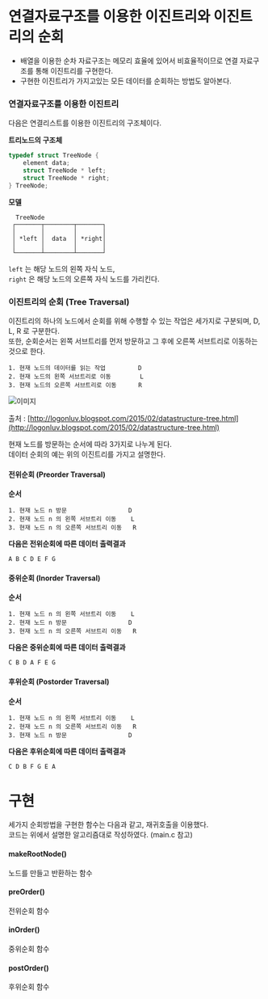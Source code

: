 # 연결자료구조를 이용한 이진트리와 이진트리의 순회
- 배열을 이용한 순차 자료구조는 메모리 효율에 있어서 비효율적이므로 연결 자료구조를 통해 이진트리를 구현한다.  
- 구현한 이진트리가 가지고있는 모든 데이터를 순회하는 방법도 알아본다.

### 연결자료구조를 이용한 이진트리
다음은 연결리스트를 이용한 이진트리의 구조체이다.

**트리노드의 구조체**
``` c
typedef struct TreeNode {
    element data;
    struct TreeNode * left;
    struct TreeNode * right;
} TreeNode;
```

**모델**
```
  TreeNode
 ┌───────┬────────┬───────┐
 │       │        │       │
 │ *left │  data  │ *right│
 │       │        │       │
 └───────┴────────┴───────┘
```

`left` 는 해당 노드의 왼쪽 자식 노드,  
`right` 은 해당 노드의 오른쪽 자식 노드를 가리킨다.


### 이진트리의 순회 (Tree Traversal)

이진트리의 하나의 노드에서 순회를 위해 수행할 수 있는 작업은 세가지로 구분되며, D, L, R 로 구분한다.  
또한, 순회순서는 왼쪽 서브트리를 먼저 방문하고 그 후에 오른쪽 서브트리로 이동하는 것으로 한다.

```
1. 현재 노드의 데이터를 읽는 작업         D
2. 현재 노드의 왼쪽 서브트리로 이동        L
3. 현재 노드의 오른쪽 서브트리로 이동      R
```


![이미지](http://2.bp.blogspot.com/-m-c-4PgDLUI/VO1EPmAoSJI/AAAAAAAAAuY/ov1rknsdcts/s1600/%ED%8F%AC%ED%99%94%EC%9D%B4%EC%A7%84%ED%8A%B8%EB%A6%AC.PNG)

출처 : [http://logonluv.blogspot.com/2015/02/datastructure-tree.html](http://logonluv.blogspot.com/2015/02/datastructure-tree.html)

현재 노드를 방문하는 순서에 따라 3가지로 나누게 된다.  
데이터 순회의 예는 위의 이진트리를 가지고 설명한다.

#### 전위순회 (Preorder Traversal)
**순서**
```
1. 현재 노드 n 방문                 D
2. 현재 노드 n 의 왼쪽 서브트리 이동    L
3. 현재 노드 n 의 오른쪽 서브트리 이동   R
```
**다음은 전위순회에 따른 데이터 출력결과**
```
A B C D E F G
```

#### 중위순회 (Inorder Traversal)
**순서**
```
1. 현재 노드 n 의 왼쪽 서브트리 이동    L
2. 현재 노드 n 방문                 D
3. 현재 노드 n 의 오른쪽 서브트리 이동   R
```

**다음은 중위순회에 따른 데이터 출력결과**
```
C B D A F E G
```
#### 후위순회 (Postorder Traversal)
**순서**
```
1. 현재 노드 n 의 왼쪽 서브트리 이동    L
2. 현재 노드 n 의 오른쪽 서브트리 이동   R
3. 현재 노드 n 방문                 D
```
**다음은 후위순회에 따른 데이터 출력결과**
```
C D B F G E A
```



# 구현
세가지 순회방법을 구현한 함수는 다음과 같고, 재귀호출을 이용했다.  
코드는 위에서 설명한 알고리즘대로 작성하였다. (main.c 참고)


#### makeRootNode()
노드를 만들고 반환하는 함수

#### preOrder()
전위순회 함수

#### inOrder()
중위순회 함수

#### postOrder()
후위순회 함수
